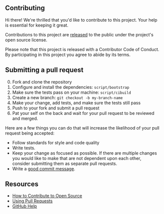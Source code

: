 ## Contributing

Hi there! We're thrilled that you'd like to contribute to this project. Your
help is essential for keeping it great.

Contributions to this project are
[released](https://help.github.com/articles/github-terms-of-service/#6-contributions-under-repository-license)
to the public under the project's open source license.

Please note that this project is released with a Contributor Code of Conduct. By
participating in this project you agree to abide by its terms.

## Submitting a pull request

0. Fork and clone the repository
1. Configure and install the dependencies: `script/bootstrap`
2. Make sure the tests pass on your machine: `script/cibuild`
3. Create a new branch: `git checkout -b my-branch-name`
4. Make your change, add tests, and make sure the tests still pass
5. Push to your fork and submit a pull request
6. Pat your self on the back and wait for your pull request to be reviewed and
   merged.

Here are a few things you can do that will increase the likelihood of your pull
request being accepted:

- Follow standards for style and code quality
- Write tests.
- Keep your change as focused as possible. If there are multiple changes you
  would like to make that are not dependent upon each other, consider submitting
  them as separate pull requests.
- Write a
  [good commit message](http://tbaggery.com/2008/04/19/a-note-about-git-commit-messages.html).

## Resources

- [How to Contribute to Open Source](https://opensource.guide/how-to-contribute/)
- [Using Pull Requests](https://help.github.com/articles/about-pull-requests/)
- [GitHub Help](https://help.github.com)
